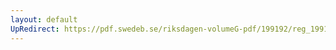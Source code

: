 ```yaml
---
layout: default
UpRedirect: https://pdf.swedeb.se/riksdagen-volumeG-pdf/199192/reg_199192/reg_199192_1094.pdf
---
```


